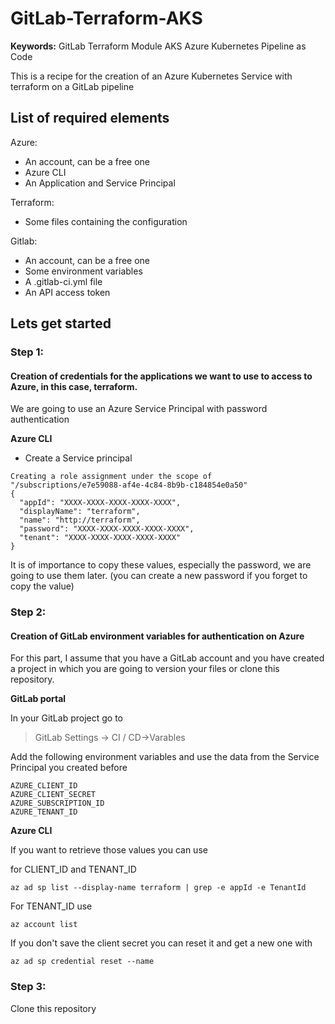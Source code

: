 # GitLab-Terraform-AKS

**Keywords:** GitLab Terraform Module AKS Azure Kubernetes Pipeline as Code

This is a recipe for the creation of an Azure Kubernetes Service with
terraform on a GitLab pipeline

## List of required elements

Azure:

- An account, can be a free one
- Azure CLI
- An Application and Service Principal

Terraform:

- Some files containing the configuration

Gitlab:

- An account, can be a free one
- Some environment variables
- A .gitlab-ci.yml file
- An API access token


## Lets get started

### Step 1: 
#### Creation of credentials for the applications we want to use to access to Azure, in this case, terraform.

We are going to use an Azure Service Principal with password authentication

**Azure CLI**

* Create a Service principal

```$az ad sp create-for-rbac --name 'http://terraform'
Creating a role assignment under the scope of "/subscriptions/e7e59088-af4e-4c84-8b9b-c184854e0a50"
{
  "appId": "XXXX-XXXX-XXXX-XXXX-XXXX",
  "displayName": "terraform",
  "name": "http://terraform",
  "password": "XXXX-XXXX-XXXX-XXXX-XXXX",
  "tenant": "XXXX-XXXX-XXXX-XXXX-XXXX"
}
```

It is of importance to copy these values, especially the password, we are going to use them later. (you can create a new password if you forget to copy the value)

### Step 2:
#### Creation of GitLab environment variables for authentication on Azure

For this part, I assume that you have a GitLab account and you have created a project in which you are going to version your files or clone this repository.

**GitLab portal**

In your GitLab project go to

> GitLab Settings -> CI / CD->Varables

Add the following environment variables and use the data from the Service Principal you created before

```
AZURE_CLIENT_ID
AZURE_CLIENT_SECRET
AZURE_SUBSCRIPTION_ID
AZURE_TENANT_ID
```

**Azure CLI**

If you want to retrieve those values you can use

for CLIENT_ID and TENANT_ID

```az ad sp list --display-name terraform | grep -e appId -e TenantId```

For TENANT_ID use

```az account list```

If you don't save the client secret you can reset it and get a new one with

```az ad sp credential reset --name```

### Step 3:

Clone this repository
